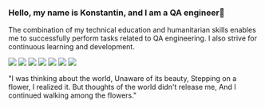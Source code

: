 ### Hello, my name is Konstantin, and I am a QA engineer👋
The combination of my technical education and humanitarian skills enables me to successfully perform tasks related to QA engineering. I also strive for continuous learning and development.

<img src="https://img.shields.io/badge/html5-000000?style=for-the-badge&logo=html5&logoColor=B8860B"/> <img src="https://img.shields.io/badge/ css3 -000000?style=for-the-badge&logo=css3&logoColor=B8860B"/> <img src="https://img.shields.io/badge/ mysql -000000?style=for-the-badge&logo=mysql&logoColor=B8860B"/> <img src="https://img.shields.io/badge/ javascript -000000?style=for-the-badge&logo=javascript&logoColor=B8860B"/> <img src="https://img.shields.io/badge/ git -000000?style=for-the-badge&logo=git&logoColor=B8860B"/> <img src="https://img.shields.io/badge/ github -000000?style=for-the-badge&logo=github&logoColor=B8860B"/> <img src="https://img.shields.io/badge/ selenium -000000?style=for-the-badge&logo=github&logoColor=B8860B"/>

"I was thinking about the world, Unaware of its beauty, Stepping on a flower, I realized it.
But thoughts of the world didn't release me, And I continued walking among the flowers."
